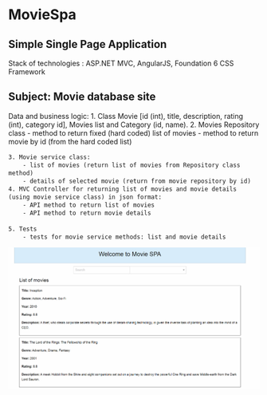 # MovieSpa

Simple Single Page Application
---
Stack of technologies : ASP.NET MVC, AngularJS, Foundation 6 CSS Framework

Subject: Movie database site
---

Data and business logic:
	1. Class Movie [id (int), title, description, rating (int), category id], Movies list and Category (id, name).
	2. Movies Repository class
		- method to return fixed (hard coded) list of movies
 		- method to return movie by id (from the hard coded list)

 	3. Movie service class:
		- list of movies (return list of movies from Repository class method)
 		- details of selected movie (return from movie repository by id)
 	4. MVC Controller for returning list of movies and movie details (using movie service class) in json format:
 		- API method to return list of movies
 		- API method to return movie details

 	5. Tests
 		- tests for movie service methods: list and movie details




![Screenshot](movie-spa.PNG)